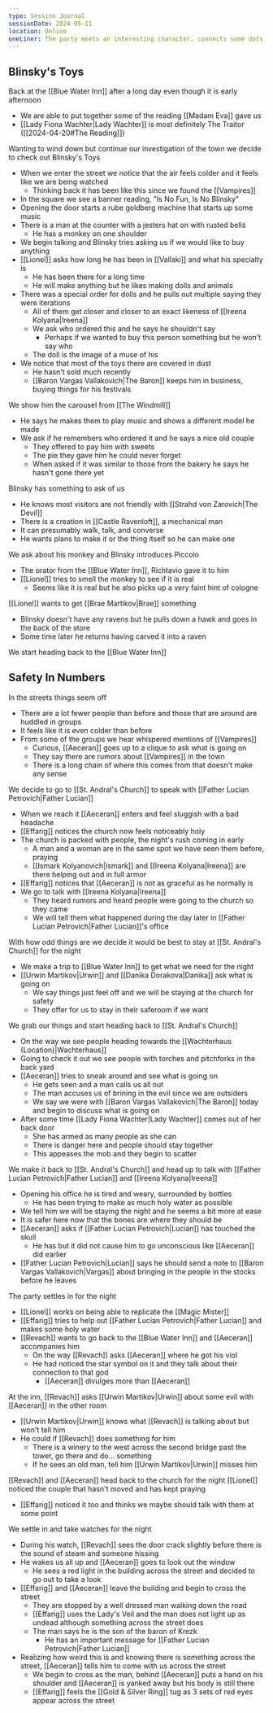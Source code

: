 ```yaml
---
type: Session Journal
sessionDate: 2024-05-11
location: Online
oneLiner: The party meets an interesting character, connects some dots, and feels a weird presence in Vallaki
---
```

## Blinsky's Toys
Back at the [[Blue Water Inn]] after a long day even though it is early afternoon
- We are able to put together some of the reading [[Madam Eva]] gave us
- [[Lady Fiona Wachter|Lady Wachter]] is most definitely The Traitor ([[2024-04-20#The Reading]])

Wanting to wind down but continue our investigation of the town we decide to check out Blinsky's Toys
- When we enter the street we notice that the air feels colder and it feels like we are being watched
	- Thinking back it has been like this since we found the [[Vampires]] 
- In the square we see a banner reading, "Is No Fun, Is No Blinsky"
- Opening the door starts a rube goldberg machine that starts up some music
- There is a man at the counter with a jesters hat on with rusted bells
	- He has a monkey on one shoulder
- We begin talking and Blinsky tries asking us if we would like to buy anything
- [[Lionel]] asks how long he has been in [[Vallaki]] and what his specialty is
	- He has been there for a long time
	- He will make anything but he likes making dolls and animals 
- There was a special order for dolls and he pulls out multiple saying they were iterations
	- All of them get closer and closer to an exact likeness of [[Ireena Kolyana|Ireena]] 
	- We ask who ordered this and he says he shouldn't say 
		- Perhaps if we wanted to buy this person something but he won't say who
	- The doll is the image of a muse of his
- We notice that most of the toys there are covered in dust
	- He hasn't sold much recently
	- [[Baron Vargas Vallakovich|The Baron]] keeps him in business, buying things for his festivals

We show him the carousel from [[The Windmill]] 
- He says he makes them to play music and shows a different model he made 
- We ask if he remembers who ordered it and he says a nice old couple
	- They offered to pay him with sweets
	- The pie they gave him he could never forget
	- When asked if it was similar to those from the bakery he says he hasn't gone there yet

Blinsky has something to ask of us
- He knows most visitors are not friendly with [[Strahd von Zarovich|The Devil]] 
- There is a creation in [[Castle Ravenloft]], a mechanical man 
- It can presumably walk, talk, and converse
- He wants plans to make it or the thing itself so he can make one 

We ask about his monkey and Blinsky introduces Piccolo
- The orator from the [[Blue Water Inn]], Richtavio gave it to him
- [[Lionel]] tries to smell the monkey to see if it is real
	- Seems like it is real but he also picks up a very faint hint of cologne

[[Lionel]] wants to get [[Brae Martikov|Brae]] something 
- Blinsky doesn't have any ravens but he pulls down a hawk and goes in the back of the store 
- Some time later he returns having carved it into a raven 

We start heading back to the [[Blue Water Inn]] 

## Safety In Numbers
In the streets things seem off 
- There are a lot fewer people than before and those that are around are huddled in groups
- It feels like it is even colder than before 
- From some of the groups we hear whispered mentions of [[Vampires]] 
	- Curious, [[Aeceran]] goes up to a clique to ask what is going on
	- They say there are rumors about [[Vampires]] in the town
	- There is a long chain of where this comes from that doesn't make any sense

We decide to go to [[St. Andral's Church]] to speak with [[Father Lucian Petrovich|Father Lucian]] 
- When we reach it [[Aeceran]] enters and feel sluggish with a bad headache
- [[Effarig]] notices the church now feels noticeably holy
- The church is packed with people, the night's rush coming in early 
	- A man and a woman are in the same spot we have seen them before, praying
	- [[Ismark Kolyanovich|Ismark]] and [[Ireena Kolyana|Ireena]] are there helping out and in full armor
- [[Effarig]] notices that [[Aeceran]] is not as graceful as he normally is
- We go to talk with [[Ireena Kolyana|Ireena]] 
	- They heard rumors and heard people were going to the church so they came
	- We will tell them what happened during the day later in [[Father Lucian Petrovich|Father Lucian]]'s office

With how odd things are we decide it would be best to stay at [[St. Andral's Church]] for the night
- We make a trip to [[Blue Water Inn]] to get what we need for the night 
- [[Urwin Martikov|Urwin]] and [[Danika Dorakova|Danika]] ask what is going on
	- We say things just feel off and we will be staying at the church for safety 
	- They offer for us to stay in their saferoom if we want 

We grab our things and start heading back to [[St. Andral's Church]] 
- On the way we see people heading towards the [[Wachterhaus (Location)|Wachterhaus]]
- Going to check it out we see people with torches and pitchforks in the back yard
- [[Aeceran]] tries to sneak around and see what is going on
	- He gets seen and a man calls us all out
	- The man accuses us of brining in the evil since we are outsiders
	- We say we were with [[Baron Vargas Vallakovich|The Baron]] today and begin to discuss what is going on
- After some time [[Lady Fiona Wachter|Lady Wachter]] comes out of her back door
	- She has armed as many people as she can 
	- There is danger here and people should stay together 
	- This appeases the mob and they begin to scatter 

We make it back to [[St. Andral's Church]] and head up to talk with [[Father Lucian Petrovich|Father Lucian]] and [[Ireena Kolyana|Ireena]] 
- Opening his office he is tired and weary, surrounded by bottles
	- He has been trying to make as much holy water as possible
- We tell him we will be staying the night and he seems a bit more at ease 
- It is safer here now that the bones are where they should be
- [[Aeceran]] asks if [[Father Lucian Petrovich|Lucian]] has touched the skull
	- He has but it did not cause him to go unconscious like [[Aeceran]] did earlier
- [[Father Lucian Petrovich|Lucian]] says he should send a note to [[Baron Vargas Vallakovich|Vargas]] about bringing in the people in the stocks before he leaves

The party settles in for the night 
- [[Lionel]] works on being able to replicate the [[Magic Mister]] 
- [[Effarig]] tries to help out [[Father Lucian Petrovich|Father Lucian]] and makes some holy water
- [[Revach]] wants to go back to the [[Blue Water Inn]] and [[Aeceran]] accompanies him
	- On the way [[Revach]] asks [[Aeceran]] where he got his viol
	- He had noticed the star symbol on it and they talk about their connection to that god 
		- [[Aeceran]] divulges more than [[Aeceran]] 

At the inn, [[Revach]] asks [[Urwin Martikov|Urwin]] about some evil with [[Aeceran]] in the other room
- [[Urwin Martikov|Urwin]] knows what [[Revach]] is talking about but won't tell him
- He could if [[Revach]] does something for him 
	- There is a winery to the west across the second bridge past the tower, go there and do... something
	- If he sees an old man, tell him [[Urwin Martikov|Urwin]] misses him

[[Revach]] and [[Aeceran]] head back to the church for the night 
[[Lionel]] noticed the couple that hasn't moved and has kept praying 
- [[Effarig]] noticed it too and thinks we maybe should talk with them at some point

We settle in and take watches for the night 
- During his watch, [[Revach]] sees the door crack slightly before there is the sound of steam and someone hissing
- He wakes us all up and [[Aeceran]] goes to look out the window
	- He sees a red light in the building across the street and decided to go out to take a look
- [[Effarig]] and [[Aeceran]] leave the building and begin to cross the street  
	- They are stopped by a well dressed man walking down the road 
	- [[Effarig]] uses the Lady's Veil and the man does not light up as undead although something across the street does 
	- The man says he is the son of the baron of Krezk 
		- He has an important message for [[Father Lucian Petrovich|Father Lucian]] 
- Realizing how weird this is and knowing there is something across the street, [[Aeceran]] tells him to come with us across the street 
	- We begin to cross as the man, behind [[Aeceran]] puts a hand on his shoulder and [[Aeceran]] is yanked away but his body is still there 
	- [[Effarig]] feels the [[Gold & Silver Ring]] tug as 3 sets of red eyes appear across the street